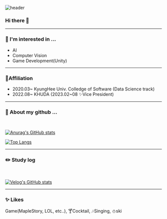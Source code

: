 ![header](https://capsule-render.vercel.app/api?type=cylinder&color=076271&text=JinHaJUN&fontSize=40&desc=welcome:\)&fontColor=FCE5CD&descAlignY=80)

### Hi there 👋
-----
### 🔭 I'm interested in ...
- AI
- Computer Vision
- Game Development(Unity)
  
-----
### 👯Affiliation
- 2020.03~ KyungHee Univ. Colledge of Software (Data Science track)
- 2022.08~ KHUDA (2023.02~08 ✨Vice President)

-----
### 🤔 About my github ...

<br/>

[![Anurag's GitHub stats](https://github-readme-stats.vercel.app/api?username=Megi2)](https://github.com/Megi2/github-readme-stats)
<br/>


[![Top Langs](https://github-readme-stats.vercel.app/api/top-langs/?username=Megi2)](https://github.com/Megi2/github-readme-stats)

-----
  
### :pencil2: Study log
<br/>

[![Velog's GitHub stats](https://velog-readme-stats.vercel.app/api?name=ixa294&color=dark)](https://velog.io/@ixa294)


-----
### ✨ Likes
Game(MapleStory, LOL, etc..), 🍸Cocktail, 🎶Singing, ⛄ski
<!--
**Megi2/Megi2** is a ✨ _special_ ✨ repository because its `README.md` (this file) appears on your GitHub profile.

Here are some ideas to get you started:

- 🔭 I’m currently working on ...
- 🌱 I’m currently learning ...
- 👯 I’m looking to collaborate on ...
- 🤔 I’m looking for help with ...
- 💬 Ask me about ...
- 📫 How to reach me: ...
- 😄 Pronouns: ...
- ⚡ Fun fact: ...
-->
